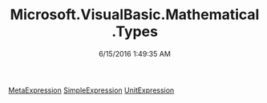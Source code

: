 ﻿---
title: Microsoft.VisualBasic.Mathematical.Types
date: 6/15/2016 1:49:35 AM
---

[MetaExpression](T-Microsoft.VisualBasic.Mathematical.Types.MetaExpression.html)
[SimpleExpression](T-Microsoft.VisualBasic.Mathematical.Types.SimpleExpression.html)
[UnitExpression](T-Microsoft.VisualBasic.Mathematical.Types.UnitExpression.html)

